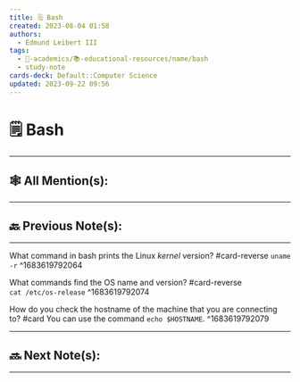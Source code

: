 ```yaml
---
title: 🗒️ Bash
created: 2023-08-04 01:58
authors:
  - Edmund Leibert III
tags:
  - 🔴-academics/📚-educational-resources/name/bash
  - study-note
cards-deck: Default::Computer Science
updated: 2023-09-22 09:56
---
```


# 🗒️ Bash

---

## 🕸️ All Mention(s): 

---

## 🔙 Previous Note(s):

---

What command in bash prints the Linux *kernel* version? #card-reverse 
`uname -r`
^1683619792064

What commands find the OS name and version? #card-reverse  
`cat /etc/os-release`
^1683619792074

How do you check the hostname of the machine that you are connecting to? #card 
You can use the command `echo $HOSTNAME`.
^1683619792079


---

## 🔜 Next Note(s):

---
